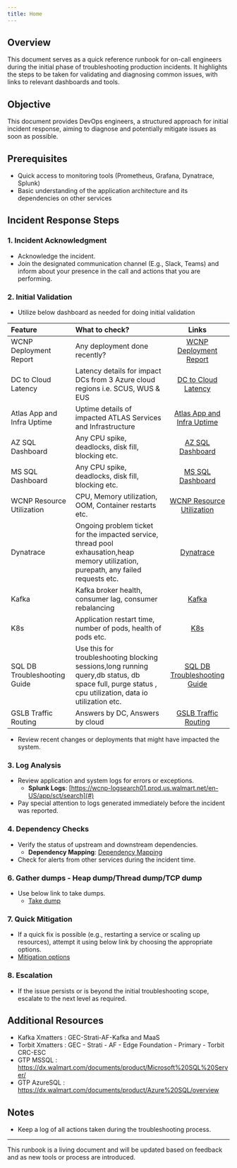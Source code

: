 ```yaml
---
title: Home
---
```



## Overview

This document serves as a quick reference runbook for on-call engineers during the initial phase of troubleshooting production incidents. It highlights the steps to be taken for validating and diagnosing common issues, with links to relevant dashboards and tools.

## Objective

This document provides DevOps engineers, a structured approach for initial incident response, aiming to diagnose and potentially mitigate issues as soon as possible.

## Prerequisites

- Quick access to monitoring tools (Prometheus, Grafana, Dynatrace, Splunk)
- Basic understanding of the application architecture and its dependencies on other services


## Incident Response Steps

### 1. Incident Acknowledgment

- Acknowledge the incident.
- Join the designated communication channel (E.g., Slack, Teams) and inform about your presence in the call and actions that you are performing.

### 2. Initial Validation

- Utilize below dashboard as needed for doing initial validation

| Feature      | What to check?                                   | Links |
|:-------------|:----------------------------------------------|:---------:|
| WCNP Deployment Report | Any deployment done recently?                 | [WCNP Deployment Report](http://tridents-portal.walmart.com/wcnpProductFinal "WCNP Deployment Report" )      |
| DC to Cloud Latency         | Latency details for impact DCs from 3 Azure cloud regions i.e. SCUS, WUS & EUS                   | [DC to Cloud Latency](https://tridents-portal.walmart.com/selectDC  "DC to Cloud Latency")    |
| Atlas App and Infra Uptime     | Uptime details of impacted ATLAS Services and Infrastructure       | [Atlas App and Infra Uptime](https://tridents-portal.walmart.com/uptimeFinal?env=PROD  "Atlas App and Infra Uptime")      |
| AZ SQL Dashboard    |  Any CPU spike, deadlocks, disk fill, blocking etc. | [AZ SQL Dashboard](https://grafana.mms.walmart.net/d/aUZKcsP0Mg/azure-sql-dashboard?orgId=1&refresh=1m "AZ SQL Dashboard" )      |
| MS SQL Dashboard | Any CPU spike, deadlocks, disk fill, blocking etc.                 | [MS SQL Dashboard](https://grafana.mms.walmart.net/d/3XUKpigfi/atlas-db-performance-v2?orgId=1&refresh=1m  "MS SQL Dashboard" )      |
| WCNP Resource Utilization | CPU, Memory utilization, OOM, Container restarts etc.               | [WCNP Resource Utilization](https://grafana.mms.walmart.net/d/7Wushy_mk/apps?orgId=1&from=now-7d&to=now&var-datasource=production&var-namespace=atlas-lpaas&var-cluster_id=scus-prod-a32&var-cluster_id=scus-prod-a56&var-app=All&var-interval=$__auto_interval_interval&var-long_interval=$__auto_interval_long_interval "WCNP Resource Utilization")      |
| Dynatrace | Ongoing problem ticket for the impacted service, thread pool exhausation,heap memory utilization, purepath, any failed requests etc.                 | [Dynatrace](https://prod-walmart.dynatrace-managed.com/e/a62524c7-8dae-4cfd-856a-12b8462f3520/ui/services?gtf=-7d%20to%20now&gf=1902260220275616316&sorting=name;asc "Dynatrace")       |
| Kafka | Kafka broker health, consumer lag, consumer rebalancing                 | [Kafka](https://grafana.mms.walmart.net/d/o7eRAUOpgGz2/managed-kafka-broker-metrics?orgId=1&var-datasource=production&var-assembly=kafka-v2-atlas-scus-wus-prod&var-platform=kafka&var-environment=scus&var-cloud=prod-az-southcentralus-25&var-lenses_ip=10.236.124.36 "Kafka")      |
| K8s | Application restart time, number of pods, health of pods etc.                 | [K8s](https://k8s-dashboard.kube-system.scus-prod-a32.cluster.k8s.us.walmart.net/#/workloads?namespace=atlas-lpaas "K8s" )      |
| SQL DB Troubleshooting Guide | Use this for troubleshooting blocking sessions,long running query,db status, db space full, purge status , cpu utilization, data io utilization etc.                | [SQL DB Troubleshooting Guide](https://confluence.walmart.com/display/NIMAUT/SQL+DB+Troubleshooting+Guide "SQL DB Troubleshooting Guide" )      |
| GSLB Traffic Routing | Answers by DC, Answers by cloud                | [GSLB Traffic Routing](https://grafana.mms.walmart.net/d/000000098/gslb-by-domain?orgId=1&refresh=1m&var-datasource=production&var-origin=inv-server-cloud-us-perf-cell000.atlas-inventory.k8s.glb.us.walmart.net&var-client_dc=All&from=now-5m&to=now "GSLB Traffic Routing" )      |


- Review recent changes or deployments that might have impacted the system.


### 3. Log Analysis

- Review application and system logs for errors or exceptions.
  - **Splunk Logs**: [https://wcnp-logsearch01.prod.us.walmart.net/en-US/app/sct/search](#)
- Pay special attention to logs generated immediately before the incident was reported.

### 4. Dependency Checks

- Verify the status of upstream and downstream dependencies.
  - **Dependency Mapping**: [Dependency Mapping](https://nucleus.walmart.com/ "Dependency Mapping" )
- Check for alerts from other services during the incident time.

### 6. Gather dumps - Heap dump/Thread dump/TCP dump

- Use below link to take dumps.
  - [Take dump](https://dx.walmart.com/wcnp/documentation/github/WCNP-Workload-Tools-6fa77ae256dc944990ebb7e8bf64273d69433bbfedb086355d3cb79cd3a73d83 "Take dump")

### 7. Quick Mitigation

- If a quick fix is possible (e.g., restarting a service or scaling up resources), attempt it using below link by choosing the appropriate options.
- [Mitigation options](https://dx.walmart.com/wcnp/documentation/github/WCNP-Workload-Tools-6fa77ae256dc944990ebb7e8bf64273d69433bbfedb086355d3cb79cd3a73d83#app-interactions "Mitigation options")

### 8. Escalation

- If the issue persists or is beyond the initial troubleshooting scope, escalate to the next level as required.


## Additional Resources

- Kafka Xmatters :	GEC-Strati-AF-Kafka and MaaS
- Torbit Xmatters :	GEC - Strati - AF - Edge Foundation - Primary - Torbit CRC-ESC
- GTP MSSQL : https://dx.walmart.com/documents/product/Microsoft%20SQL%20Server/
- GTP AzureSQL : https://dx.walmart.com/documents/product/Azure%20SQL/overview


## Notes

- Keep a log of all actions taken during the troubleshooting process.


---

This runbook is a living document and will be updated based on feedback and as new tools or process are introduced.

